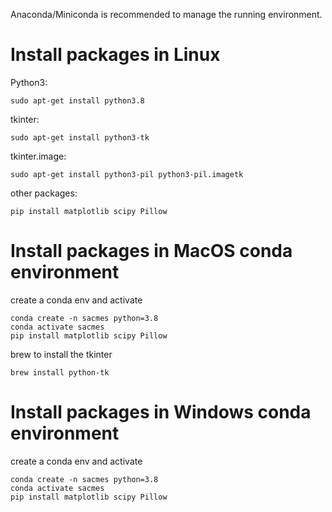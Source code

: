 Anaconda/Miniconda is recommended to manage the running environment.

# Install packages in Linux

Python3: 
```
sudo apt-get install python3.8
```

tkinter: 
```
sudo apt-get install python3-tk
```

tkinter.image: 
```
sudo apt-get install python3-pil python3-pil.imagetk
```

other packages:
```
pip install matplotlib scipy Pillow
```

# Install packages in MacOS conda environment
create a conda env and activate
```
conda create -n sacmes python=3.8
conda activate sacmes
pip install matplotlib scipy Pillow
```

brew to install the tkinter
```
brew install python-tk
```


# Install packages in Windows conda environment
create a conda env and activate
```
conda create -n sacmes python=3.8
conda activate sacmes
pip install matplotlib scipy Pillow
```
